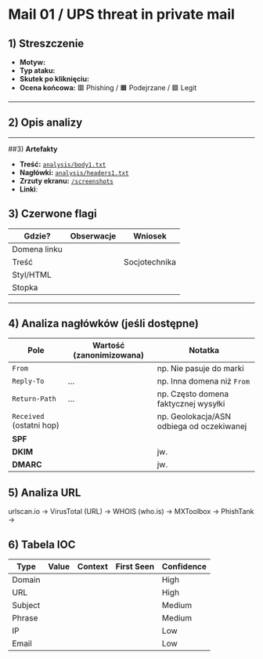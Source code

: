 # Mail 01 / UPS threat in private mail 

## 1) Streszczenie
- **Motyw:** 
- **Typ ataku:** 
- **Skutek po kliknięciu:** 
- **Ocena końcowa:** 🟥 Phishing / 🟧 Podejrzane / 🟩 Legit

---
## 2) Opis analizy


---
##3) **Artefakty**

- **Treść:** [`analysis/body1.txt`](../analysis/body1.txt)
- **Nagłówki:** [`analysis/headers1.txt`](../analysis/headers1.txt)
- **Zrzuty ekranu:** [`/screenshots`](../screenshots)
- **Linki**:


## 3) Czerwone flagi

| Gdzie? | Obserwacje | Wniosek |
|---|---|---|
| Domena linku |  |  |
| Treść |  | Socjotechnika |
| Styl/HTML |  | |
| Stopka |  | |

---

## 4) Analiza nagłówków (jeśli dostępne)
| Pole | Wartość (zanonimizowana) | Notatka |
|---|---|---|
| `From` |  | np. Nie pasuje do marki |
| `Reply-To` | … | np. Inna domena niż `From` |
| `Return-Path` | … | np. Często domena faktycznej wysyłki |
| `Received` (ostatni hop) |  | np. Geolokacja/ASN odbiega od oczekiwanej |
| **SPF** |  |  |
| **DKIM** |  | jw. |
| **DMARC** |  | jw. |

## 5) Analiza URL
urlscan.io →
VirusTotal (URL) → 
WHOIS (who.is) →
MXToolbox → 
PhishTank → 

## 6) Tabela IOC

| Type        | Value                                           | Context                                   | First Seen  | Confidence |
|-------------|--------------------------------------------------|--------------------------------------------|-------------|-----------|
| Domain      |                               |         |             | High      |
| URL         |  |   |             | High      |
| Subject     |                       |                              |             | Medium    |
| Phrase      |                 |            |             | Medium    |
| IP          |                                                 |         |             | Low       |
| Email       |                                                 |                     |             | Low       |
